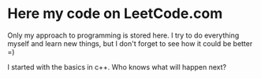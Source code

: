 # Here my code on LeetCode.com
Only my approach to programming is stored here.
I try to do everything myself and learn new things, 
but I don't forget to see how it could be better =)

I started with the basics in c++. Who knows what will happen next?
